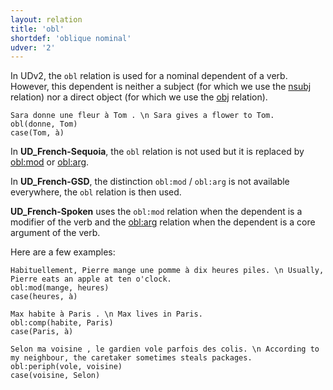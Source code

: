 ```yaml
---
layout: relation
title: 'obl'
shortdef: 'oblique nominal'
udver: '2'
---
```


In UDv2, the `obl` relation is used for a nominal dependent of a verb.
However, this dependent is neither a subject (for which we use the [nsubj]() relation) nor a direct object (for which we use the [obj]() relation).

~~~ sdparse
Sara donne une fleur à Tom . \n Sara gives a flower to Tom.
obl(donne, Tom)
case(Tom, à)
~~~

In **UD_French-Sequoia**, the `obl` relation is not used but it is replaced by [obl:mod]() or [obl:arg]().

In **UD_French-GSD**, the distinction `obl:mod` / `obl:arg` is not available everywhere, the `obl` relation is then used.

**UD_French-Spoken** uses the `obl:mod` relation when the dependent is a modifier of the verb and the [obl:arg]() relation when the dependent is a core argument of the verb.

Here are a few examples:

~~~ sdparse
Habituellement, Pierre mange une pomme à dix heures piles. \n Usually, Pierre eats an apple at ten o'clock.
obl:mod(mange, heures)
case(heures, à)
~~~

~~~ sdparse
Max habite à Paris . \n Max lives in Paris.
obl:comp(habite, Paris)
case(Paris, à)
~~~

~~~ sdparse
Selon ma voisine , le gardien vole parfois des colis. \n According to my neighbour, the caretaker sometimes steals packages.
obl:periph(vole, voisine)
case(voisine, Selon)
~~~


<!-- Interlanguage links updated Út zář 29 18:41:32 CEST 2020 -->
